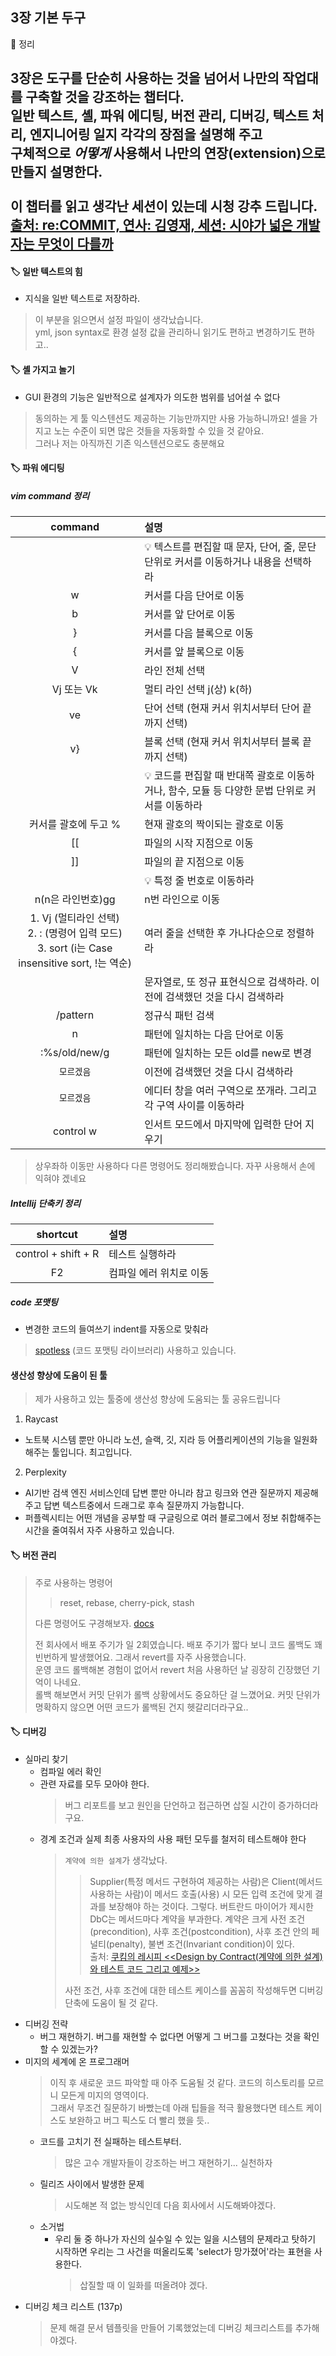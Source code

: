 ## 3장 기본 두구

 📌 정리


3장은 도구를 단순히 사용하는 것을 넘어서 나만의 작업대를 구축할 것을 강조하는 챕터다. <br>
일반 텍스트, 셸, 파워 에디팅, 버전 관리, 디버깅, 텍스트 처리, 엔지니어링 일지 각각의 장점을 설명해 주고 <br>
구체적으로 ***어떻게*** 사용해서 나만의 연장(extension)으로 만들지 설명한다.<br><br>
이 챕터를 읽고 생각난 세션이 있는데 시청 강추 드립니다.<br>
[출처: re:COMMIT, 연사: 김영재, 세션: 시야가 넓은 개발자는 무엇이 다를까](https://youtu.be/NLSzp1Y-qLU?si=FER7iAAVALua_f12)
---

#### 🏷️ 일반 텍스트의 힘
- 지식을 일반 텍스트로 저장하라. 
> 이 부분을 읽으면서 설정 파일이 생각났습니다.<br> 
> yml, json syntax로 환경 설정 값을 관리하니 읽기도 편하고 변경하기도 편하고..

#### 🏷️ 셸 가지고 놀기

- GUI 환경의 기능은 일반적으로 설계자가 의도한 범위를 넘어설 수 없다
> 동의하는 게 툴 익스텐션도 제공하는 기능만까지만 사용 가능하니까요! 셀을 가지고 노는 수준이 되면 많은 것들을 자동화할 수 있을 것 같아요.<br>
> 그러나 저는 아직까진 기존 익스텐션으로도 충분해요

#### 🏷️ 파워 에디팅

##### vim command 정리

|                                        command                                        | 설명                                                       |
|:-------------------------------------------------------------------------------------:|:---------------------------------------------------------|
|                                                                                       | 💡 텍스트를 편집할 때 문자, 단어, 줄, 문단 단위로 커서를 이동하거나 내용을 선택하라       |
|                                           w                                           | 커서를 다음 단어로 이동                                            |
|                                           b                                           | 커서를 앞 단어로 이동                                             |
|                                           }                                           | 커서를 다음 블록으로 이동                                           |
|                                           {                                           | 커서를 앞 블록으로 이동                                            |
|                                           V                                           | 라인 전체 선택                                                 |
|                                       Vj 또는 Vk                                        | 멀티 라인 선택 j(상) k(하)                                       |
|                                          ve                                           | 단어 선택 (현재 커서 위치서부터 단어 끝까지 선택)                            |
|                                          v}                                           | 블록 선택 (현재 커서 위치서부터 블록 끝까지 선택)                            |
|                                                                                       | 💡 코드를 편집할 때 반대쪽 괄호로 이동하거나, 함수, 모듈 등 다양한 문법 단위로 커서를 이동하라 |
|                                     커서를 괄호에 두고 %                                      | 현재 괄호의 짝이되는 괄호로 이동                                       |
|                                          [[                                           | 파일의 시작 지점으로 이동                                           |
|                                          ]]                                           | 파일의 끝 지점으로 이동                                            |
|                                                                                       | 💡 특정 줄 번호로 이동하라                                         |
|                                     n(n은 라인번호)gg                                      | n번 라인으로 이동                                               |
| 1. Vj (멀티라인 선택)<br/> 2. : (명령어 입력 모드) <br/> 3. sort (i는 Case insensitive sort, !는 역순) | 여러 줄을 선택한 후 가나다순으로 정렬하라                                  |
|                                                                                       | 문자열로, 또 정규 표현식으로 검색하라. 이전에 검색했던 것을 다시 검색하라               |
|                                       /pattern                                        | 정규식 패턴 검색                                                |
|                                           n                                           | 패턴에 일치하는 다음 단어로 이동                                       |
|                                     :%s/old/new/g                                     | 패턴에 일치하는 모든 old를 new로 변경                                 |
|                                        `모르겠음`                                         | 이전에 검색했던 것을 다시 검색하라                                      |
|                                        `모르겠음`                                         | 에디터 창을 여러 구역으로 쪼개라. 그리고 각 구역 사이를 이동하라                    |
|                                       control w                                       | 인서트 모드에서 마지막에 입력한 단어 지우기                                 |

> 상우좌하 이동만 사용하다 다른 명령어도 정리해봤습니다. 자꾸 사용해서 손에 익혀야 겠네요

##### Intellij 단축키 정리

|      shortcut       | 설명            |
|:-------------------:|:--------------|
| control + shift + R | 테스트 실행하라      |
|         F2          | 컴파일 에러 위치로 이동 |


##### code 포맷팅

- 변경한 코드의 들여쓰기 indent를 자동으로 맞춰라
> [spotless](https://github.com/diffplug/spotless) (코드 포맷팅 라이브러리) 사용하고 있습니다. 


#### 생산성 향상에 도움이 된 툴
> 제가 사용하고 있는 툴중에 생산성 향상에 도움되는 툴 공유드립니다

1. Raycast
- 노트북 시스템 뿐만 아니라 노션, 슬랙, 깃, 지라 등 어플리케이션의 기능을 일원화 해주는 툴입니다. 최고입니다.
2. Perplexity
- AI기반 검색 엔진 서비스인데 답변 뿐만 아니라 참고 링크와 연관 질문까지 제공해주고 답변 텍스트중에서 드래그로 후속 질문까지 가능합니다. 
- 퍼플렉시티는 어떤 개념을 공부할 때 구글링으로 여러 블로그에서 정보 취합해주는 시간을 줄여줘서 자주 사용하고 있습니다.


#### 🏷️ 버전 관리

> 주로 사용하는 명령어
>> reset, rebase, cherry-pick, stash
>
> 다른 명령어도 구경해보자. [docs](https://git-scm.com/docs)
>
> 전 회사에서 배포 주기가 일 2회였습니다. 배포 주기가 짧다 보니 코드 롤백도 꽤 빈번하게 발생했어요. 그래서 revert를 자주 사용했습니다. <br> 운영 코드 롤백해본 경험이 없어서 revert 처음 사용하던 날 굉장히 긴장했던 기억이 나네요. <br> 롤백 해보면서 커밋 단위가 롤백 상황에서도 중요하단 걸 느꼈어요. 커밋 단위가 명확하지 않으면 어떤 코드가 롤백된 건지 헷갈리더라구요..

#### 🏷️ 디버깅

- 실마리 찾기
  - 컴파일 에러 확인
  - 관련 자료를 모두 모아야 한다. 
    > 버그 리포트를 보고 원인을 단언하고 접근하면 삽질 시간이 증가하더라구요.
  - 경계 조건과 실제 최종 사용자의 사용 패턴 모두를 철저히 테스트해야 한다
    > `계약에 의한 설계`가 생각났다. 
    > > Supplier(특정 메서드 구현하여 제공하는 사람)은 Client(메서드 사용하는 사람)이 메서드 호출(사용) 시 모든 입력 조건에 맞게 결과를 보장해야 하는 것이다. 그렇다. 버트란드 마이어가 제시한 DbC는 메서드마다 계약을 부과한다. 계약은 크게 사전 조건(precondition), 사후 조건(postcondition), 사후 조건 안의 페널티(penalty), 불변 조건(Invariant condition)이 있다.  <br>
  출처: [쿠킴의 레시피 <<Design by Contract(계약에 의한 설계)와 테스트 코드 그리고 예제>>](https://kukim.tistory.com/76)
    > 
    > 사전 조건, 사후 조건에 대한 테스트 케이스를 꼼꼼히 작성해두면 디버깅 단축에 도움이 될 것 같다. 
- 디버깅 전략
  - 버그 재현하기. 버그를 재현할 수 없다면 어떻게 그 버그를 고쳤다는 것을 확인할 수 있겠는가?
- 미지의 세계에 온 프로그래머
  > 이직 후 새로운 코드 파악할 때 아주 도움될 것 같다. 코드의 히스토리를 모르니 모든게 미지의 영역이다. <br>그래서 무조건 질문하기 바빴는데 아래 팁들을 적극 활용했다면 테스트 케이스도 보완하고 버그 픽스도 더 빨리 했을 듯..
  - 코드를 고치기 전 실패하는 테스트부터.
    > 많은 고수 개발자들이 강조하는 버그 재현하기... 실천하자
  - 릴리즈 사이에서 발생한 문제
    > 시도해본 적 없는 방식인데 다음 회사에서 시도해봐야겠다.  
  - 소거법
    - 우리 둘 중 하나가 자신의 실수일 수 있는 일을 시스템의 문제라고 탓하기 시작하면 우리는 그 사건을 떠올리도록 'select가 망가졌어'라는 표현을 사용한다.
      > 삽질할 때 이 일화를 떠올려야 겠다.
- 디버깅 체크 리스트 (137p)
  > 문제 해결 문서 템플릿을 만들어 기록했었는데 디버깅 체크리스트를 추가해야겠다.
